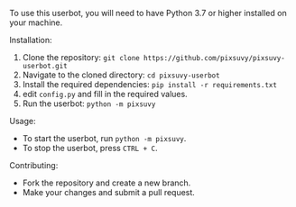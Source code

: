 To use this userbot, you will need to have Python 3.7 or higher installed on your machine.

Installation:
1. Clone the repository: `git clone https://github.com/pixsuvy/pixsuvy-userbot.git`
2. Navigate to the cloned directory: `cd pixsuvy-userbot`
3. Install the required dependencies: `pip install -r requirements.txt`
4. edit `config.py` and fill in the required values.
5. Run the userbot: `python -m pixsuvy`

Usage:
- To start the userbot, run `python -m pixsuvy`.
- To stop the userbot, press `CTRL + C`.

Contributing:
- Fork the repository and create a new branch.
- Make your changes and submit a pull request.